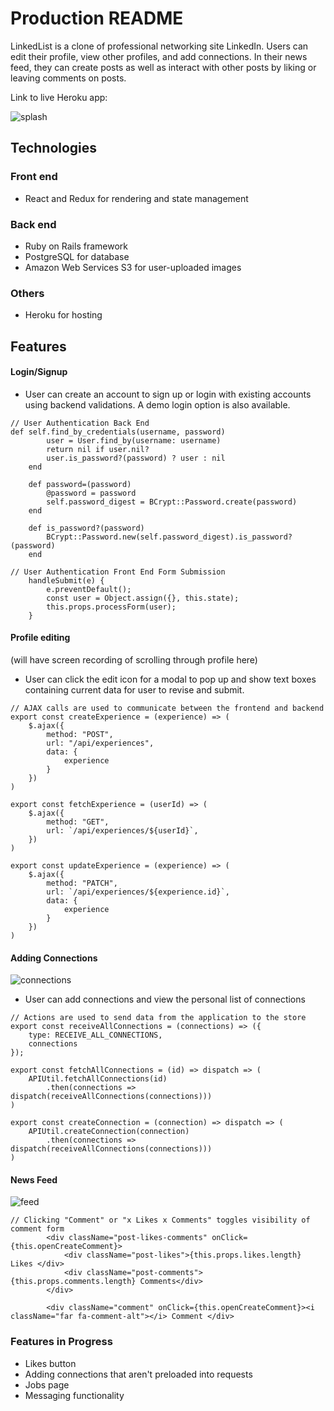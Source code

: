 # Production README

LinkedList is a clone of professional networking site LinkedIn. Users can edit their profile, view other profiles, and add connections. In their news feed, they can create posts as well as interact with other posts by liking or leaving comments on posts. 

Link to live Heroku app: 

![splash](https://i.imgur.com/puakGsf.png)

## Technologies
### Front end
* React and Redux for rendering and state management
### Back end
* Ruby on Rails framework
* PostgreSQL for database
* Amazon Web Services S3 for user-uploaded images
### Others
* Heroku for hosting

## Features
#### Login/Signup
* User can create an account to sign up or login with existing accounts using backend validations. A demo login option is also available. 

```
// User Authentication Back End
def self.find_by_credentials(username, password)
        user = User.find_by(username: username)
        return nil if user.nil?
        user.is_password?(password) ? user : nil
    end

    def password=(password)
        @password = password
        self.password_digest = BCrypt::Password.create(password)    
    end

    def is_password?(password)
        BCrypt::Password.new(self.password_digest).is_password?(password)
    end
```
``` 
// User Authentication Front End Form Submission
    handleSubmit(e) {
        e.preventDefault();
        const user = Object.assign({}, this.state);
        this.props.processForm(user);
    }
```

#### Profile editing
(will have screen recording of scrolling through profile here)

* User can click the edit icon for a modal to pop up and show text boxes containing current data for user to revise and submit.

```
// AJAX calls are used to communicate between the frontend and backend
export const createExperience = (experience) => (
    $.ajax({
        method: "POST",
        url: "/api/experiences",
        data: {
            experience
        }
    })
)

export const fetchExperience = (userId) => (
    $.ajax({
        method: "GET",
        url: `/api/experiences/${userId}`,
    })
)

export const updateExperience = (experience) => (
    $.ajax({
        method: "PATCH",
        url: `/api/experiences/${experience.id}`,
        data: {
            experience
        }
    })
)
```

#### Adding Connections
![connections](https://i.imgur.com/rnluMy6.png)

* User can add connections and view the personal list of connections

```
// Actions are used to send data from the application to the store
export const receiveAllConnections = (connections) => ({
    type: RECEIVE_ALL_CONNECTIONS,
    connections
});

export const fetchAllConnections = (id) => dispatch => (
    APIUtil.fetchAllConnections(id)
        .then(connections => dispatch(receiveAllConnections(connections)))
)

export const createConnection = (connection) => dispatch => (
    APIUtil.createConnection(connection)
        .then(connections => dispatch(receiveAllConnections(connections)))
)
```

#### News Feed
![feed](https://i.imgur.com/C6zIrtd.png)

```
// Clicking "Comment" or "x Likes x Comments" toggles visibility of comment form
        <div className="post-likes-comments" onClick={this.openCreateComment}>
            <div className="post-likes">{this.props.likes.length} Likes </div> 
            <div className="post-comments">{this.props.comments.length} Comments</div>
        </div>
```
```
        <div className="comment" onClick={this.openCreateComment}><i className="far fa-comment-alt"></i> Comment </div>
```

### Features in Progress
* Likes button
* Adding connections that aren't preloaded into requests
* Jobs page
* Messaging functionality

